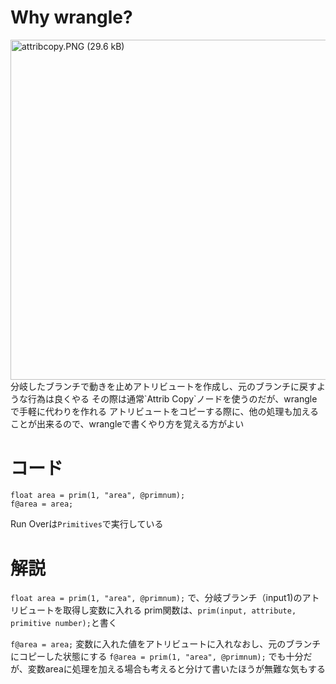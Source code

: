 # Why wrangle?
<img width="544.5" alt="attribcopy.PNG (29.6 kB)" src="https://img.esa.io/uploads/production/attachments/3487/2016/04/06/10764/93dcc248-a94d-480e-9822-d4146e0e7e93.PNG">
分岐したブランチで動きを止めアトリビュートを作成し、元のブランチに戻すような行為は良くやる
その際は通常`Attrib Copy`ノードを使うのだが、wrangleで手軽に代わりを作れる
アトリビュートをコピーする際に、他の処理も加えることが出来るので、wrangleで書くやり方を覚える方がよい

# コード
```
float area = prim(1, "area", @primnum);
f@area = area;
```
Run Overは`Primitives`で実行している

# 解説
`float area = prim(1, "area", @primnum);`
で、分岐ブランチ（input1)のアトリビュートを取得し変数に入れる
prim関数は、`prim(input, attribute, primitive number);`と書く

`f@area = area;`
変数に入れた値をアトリビュートに入れなおし、元のブランチにコピーした状態にする
`f@area = prim(1, "area", @primnum);`
でも十分だが、変数areaに処理を加える場合も考えると分けて書いたほうが無難な気もする
